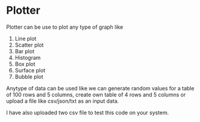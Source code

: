 # Plotter
Plotter can be use to plot any type of graph like 
1. Line plot 
2. Scatter plot
3. Bar plot 
4. Histogram
5. Box plot 
6. Surface plot
7. Bubble plot

Anytype of data can be used like we can generate random values for a table of 100 rows and 5 columns, create own table of 4 rows and 5 columns or upload a file like csv/json/txt as an input data. 

I have also uploaded two csv file to test this code on your system.



